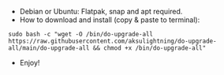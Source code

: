 - Debian or Ubuntu: Flatpak, snap and apt required.
- How to download and install (copy & paste to terminal): 

`sudo bash -c "wget -O /bin/do-upgrade-all https://raw.githubusercontent.com/aksulightning/do-upgrade-all/main/do-upgrade-all && chmod +x /bin/do-upgrade-all"`

- Enjoy!
